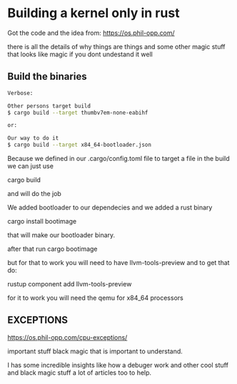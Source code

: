 # Building a kernel only in rust

Got the code and the idea from: https://os.phil-opp.com/ 

there is all the details of why things are things and some other magic stuff that looks like magic if you dont undestand it well


## Build the binaries

```bash
Verbose:

Other persons target build
$ cargo build --target thumbv7em-none-eabihf

or:

Our way to do it
$ cargo build --target x84_64-bootloader.json
```

Because we defined in our .cargo/config.toml file to target a file in the build we can just use

cargo build

and will do the job


We added bootloader to our dependecies and we added a rust binary

cargo install bootimage 

that will make our bootloader binary.

after that run cargo bootimage

but for that to work you will need to have llvm-tools-preview and to get that do:

rustup component add llvm-tools-preview


for it to work you will need the qemu for x84_64 processors


## EXCEPTIONS

https://os.phil-opp.com/cpu-exceptions/

important stuff black magic that is important to understand.

I has some incredible insights like how a debuger work and other cool stuff and black magic stuff
a lot of articles too to help.
